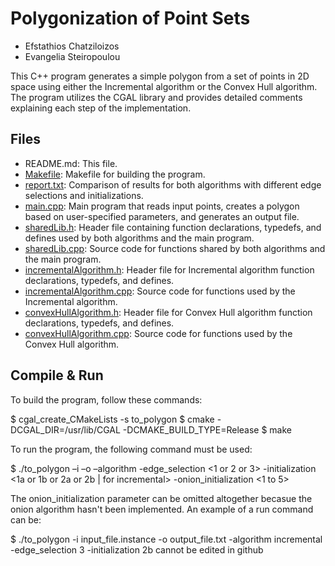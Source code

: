 # Polygonization of Point Sets

- Efstathios Chatziloizos
- Evangelia Steiropoulou

This C++ program generates a simple polygon from a set of points in 2D space using either the Incremental algorithm or the Convex Hull algorithm. The program utilizes the CGAL library and provides detailed comments explaining each step of the implementation.

## Files

- README.md: This file.
- [Makefile](https://github.com/StathisChatziloizos/CGAL-Polygon-Optimization/blob/bd861eb4fc3a76064ee2aa1d38c3f7c36491eaac/Project1_Polygonization/Makefile): Makefile for building the program.
- [report.txt](https://github.com/StathisChatziloizos/CGAL-Polygon-Optimization/blob/9bbc53644100587e8cf089fde05c166fa6761338/Project1_Polygonization/report.txt): Comparison of results for both algorithms with different edge selections and initializations.
- [main.cpp](https://github.com/StathisChatziloizos/CGAL-Polygon-Optimization/blob/9bbc53644100587e8cf089fde05c166fa6761338/Project1_Polygonization/main.cpp): Main program that reads input points, creates a polygon based on user-specified parameters, and generates an output file.
- [sharedLib.h](https://github.com/StathisChatziloizos/CGAL-Polygon-Optimization/blob/9bbc53644100587e8cf089fde05c166fa6761338/Project1_Polygonization/sharedLib.h): Header file containing function declarations, typedefs, and defines used by both algorithms and the main program.
- [sharedLib.cpp](https://github.com/StathisChatziloizos/CGAL-Polygon-Optimization/blob/9bbc53644100587e8cf089fde05c166fa6761338/Project1_Polygonization/sharedLib.cpp): Source code for functions shared by both algorithms and the main program.
- [incrementalAlgorithm.h](https://github.com/StathisChatziloizos/CGAL-Polygon-Optimization/blob/9bbc53644100587e8cf089fde05c166fa6761338/Project1_Polygonization/incrementalAlgorithm.h): Header file for Incremental algorithm function declarations, typedefs, and defines.
- [incrementalAlgorithm.cpp](https://github.com/StathisChatziloizos/CGAL-Polygon-Optimization/blob/9bbc53644100587e8cf089fde05c166fa6761338/Project1_Polygonization/incrementalAlgorithm.cpp): Source code for functions used by the Incremental algorithm.
- [convexHullAlgorithm.h](https://github.com/StathisChatziloizos/CGAL-Polygon-Optimization/blob/9bbc53644100587e8cf089fde05c166fa6761338/Project1_Polygonization/convexHullAlgorithm.h): Header file for Convex Hull algorithm function declarations, typedefs, and defines.
- [convexHullAlgorithm.cpp](https://github.com/StathisChatziloizos/CGAL-Polygon-Optimization/blob/9bbc53644100587e8cf089fde05c166fa6761338/Project1_Polygonization/convexHullAlgorithm.cpp): Source code for functions used by the Convex Hull algorithm.

## Compile & Run

To build the program, follow these commands:

  $ cgal_create_CMakeLists -s to_polygon
  $ cmake -DCGAL_DIR=/usr/lib/CGAL -DCMAKE_BUILD_TYPE=Release
  $ make

To run the program, the following command must be used:

  $ ./to_polygon –i <point set input file> –ο <output file>
 –algorithm <incremental or convex_hull>
 -edge_selection <1 or 2 or 3>
 -initialization <1a or 1b or 2a or 2b | for incremental>
 -onion_initialization <1 to 5>

The onion_initialization parameter can be omitted altogether becasue
the onion algorithm hasn't been implemented. An example of a run
command can be:

  $ ./to_polygon -i input_file.instance -o output_file.txt
   -algorithm incremental -edge_selection 3 -initialization 2b cannot be edited in github
